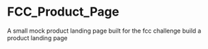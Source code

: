 # FCC_Product_Page
A small mock product landing page built for the fcc challenge build a product landing page
